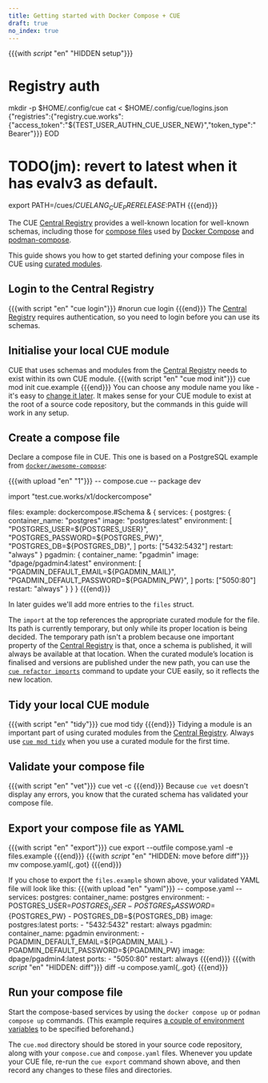 ```yaml
---
title: Getting started with Docker Compose + CUE
draft: true
no_index: true
---
```


{{{with _script_ "en" "HIDDEN setup"}}}
# Registry auth
mkdir -p $HOME/.config/cue
cat <<EOD > $HOME/.config/cue/logins.json
{"registries":{"registry.cue.works":{"access_token":"${TEST_USER_AUTHN_CUE_USER_NEW}","token_type":"Bearer"}}}
EOD

# TODO(jm): revert to latest when it has evalv3 as default.
export PATH=/cues/$CUELANG_CUE_PRERELEASE:$PATH
{{{end}}}

The CUE
[Central Registry](https://registry.cue.works/)
provides a well-known location for well-known schemas, including those for
[compose files](https://github.com/compose-spec/compose-spec/blob/main/spec.md#compose-file)
used by [Docker Compose](https://docs.docker.com/compose/) and
[podman-compose](https://github.com/containers/podman-compose).

This guide shows you how to get started defining your compose files in CUE using
[curated modules]({{<relref"curated-modules-faq">}}).

## Login to the Central Registry

{{{with script "en" "cue login"}}}
#norun
cue login
{{{end}}}
The
[Central Registry](https://registry.cue.works)
requires authentication, so you need to login before you can use its schemas.

## Initialise your local CUE module

CUE that uses schemas and modules from the
[Central Registry](https://registry.cue.works)
needs to exist within its own CUE module.
{{{with script "en" "cue mod init"}}}
cue mod init cue.example
{{{end}}}
You can choose any module name you like - it's easy to
[change it later](https://cuelang.org/docs/reference/command/cue-help-mod-rename/).
It makes sense for your CUE module to exist at the root of a source code
repository, but the commands in this guide will work in any setup.

## Create a compose file

Declare a compose file in CUE. This one is based on a PostgreSQL example from
[`docker/awesome-compose`](https://github.com/docker/awesome-compose/tree/18f59bdb09ecf520dd5758fbf90dec314baec545/postgresql-pgadmin):

{{{with upload "en" "1"}}}
-- compose.cue --
package dev

import "test.cue.works/x1/dockercompose"

files: example: dockercompose.#Schema & {
	services: {
		postgres: {
			container_name: "postgres"
			image:          "postgres:latest"
			environment: [
				"POSTGRES_USER=${POSTGRES_USER}",
				"POSTGRES_PASSWORD=${POSTGRES_PW}",
				"POSTGRES_DB=${POSTGRES_DB}",
			]
			ports: ["5432:5432"]
			restart: "always"
		}
		pgadmin: {
			container_name: "pgadmin"
			image:          "dpage/pgadmin4:latest"
			environment: [
				"PGADMIN_DEFAULT_EMAIL=${PGADMIN_MAIL}",
				"PGADMIN_DEFAULT_PASSWORD=${PGADMIN_PW}",
			]
			ports: ["5050:80"]
			restart: "always"
		}
	}
}
{{{end}}}

In later guides we'll add more entries to the `files` struct.

The `import` at the top references the appropriate curated module for the file.
Its path is currently temporary, but only while its proper location is being decided.
The temporary path isn't a problem because one important property of the
[Central Registry](https://registry.cue.works)
is that, once a schema is published, it will always be
available at that location.
When the curated module’s location is finalised and versions are published
under the new path, you can use the
[`cue refactor imports`](https://cuelang.org/docs/reference/command/cue-help-refactor-imports/)
command to update your CUE easily, so it reflects the new location.

## Tidy your local CUE module

{{{with script "en" "tidy"}}}
cue mod tidy
{{{end}}}
Tidying a module is an important part of using curated modules from the
[Central Registry](https://registry.cue.works).
Always use
[`cue mod tidy`](https://cuelang.org/docs/reference/command/cue-help-mod-tidy/)
when you use a curated module for the first time.

## Validate your compose file

{{{with script "en" "vet"}}}
cue vet -c
{{{end}}}
Because `cue vet` doesn't display any errors, you know that the curated schema has validated your compose file.

## Export your compose file as YAML

{{{with script "en" "export"}}}
cue export --outfile compose.yaml -e files.example
{{{end}}}
{{{with _script_ "en" "HIDDEN: move before diff"}}}
mv compose.yaml{,.got}
{{{end}}}

If you chose to export the `files.example` shown above,
your validated YAML file will look like this:
{{{with upload "en" "yaml"}}}
-- compose.yaml --
services:
  postgres:
    container_name: postgres
    environment:
      - POSTGRES_USER=${POSTGRES_USER}
      - POSTGRES_PASSWORD=${POSTGRES_PW}
      - POSTGRES_DB=${POSTGRES_DB}
    image: postgres:latest
    ports:
      - "5432:5432"
    restart: always
  pgadmin:
    container_name: pgadmin
    environment:
      - PGADMIN_DEFAULT_EMAIL=${PGADMIN_MAIL}
      - PGADMIN_DEFAULT_PASSWORD=${PGADMIN_PW}
    image: dpage/pgadmin4:latest
    ports:
      - "5050:80"
    restart: always
{{{end}}}
{{{with _script_ "en" "HIDDEN: diff"}}}
diff -u compose.yaml{,.got}
{{{end}}}

## Run your compose file

Start the compose-based services by using the `docker compose up` or `podman
compose up` commands. (This example requires
[a couple of environment variables](https://github.com/docker/awesome-compose/tree/18f59bdb09ecf520dd5758fbf90dec314baec545/postgresql-pgadmin#env)
to be specified beforehand.)

The `cue.mod` directory should be stored in your source code repository,
along with your `compose.cue` and `compose.yaml` files.
Whenever you update your CUE file, re-run the `cue export` command shown above,
and then record any changes to these files and directories.
